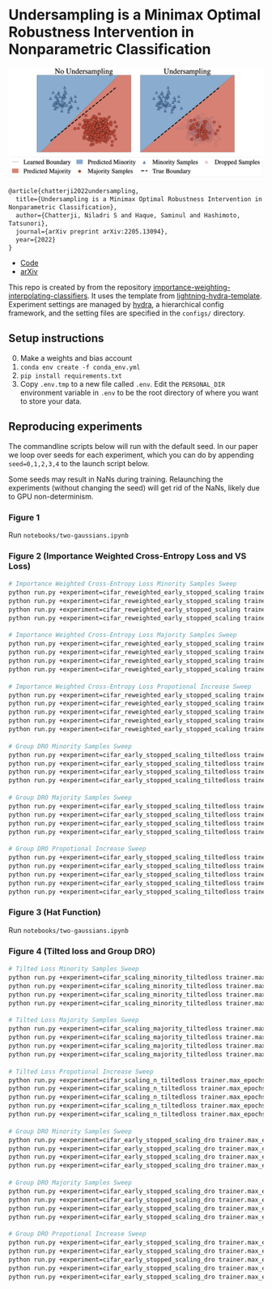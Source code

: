 # Undersampling is a Minimax Optimal Robustness Intervention in Nonparametric Classification

![Polynomially-tailed loss correcting for distribution shift](media/linear_intuition.jpg)
```
@article{chatterji2022undersampling,
  title={Undersampling is a Minimax Optimal Robustness Intervention in Nonparametric Classification},
  author={Chatterji, Niladri S and Haque, Saminul and Hashimoto, Tatsunori},
  journal={arXiv preprint arXiv:2205.13094},
  year={2022}
}
```

- [Code](https://github.com/niladri-chatterji/undersampling-minimax)
- [arXiv](https://arxiv.org/abs/2205.13094)

This repo is created by from the repository [importance-weighting-interpolating-classifiers](https://github.com/KeAWang/importance-weighting-interpolating-classifiers). It uses the template from [lightning-hydra-template](https://github.com/ashleve/lightning-hydra-template).
Experiment settings are managed by [hydra](https://hydra.cc/), a hierarchical config framework, and the setting files are specified in the `configs/` directory.

## Setup instructions

0. Make a weights and bias account
1. `conda env create -f conda_env.yml`
2. `pip install requirements.txt`
3. Copy `.env.tmp` to a new file called `.env`. Edit the `PERSONAL_DIR` environment variable in `.env` to be the root directory of where you want to store your data.

## Reproducing experiments

The commandline scripts below will run with the default seed. In our paper we loop over seeds for each experiment, which you can do by appending `seed=0,1,2,3,4` to the launch script below.

Some seeds may result in NaNs during training. Relaunching the experiments (without changing the seed) will get rid of the NaNs, likely due to GPU non-determinism.

### Figure 1

Run `notebooks/two-gaussians.ipynb`

### Figure 2 (Importance Weighted Cross-Entropy Loss and VS Loss)


```bash
# Importance Weighted Cross-Entropy Loss Minority Samples Sweep
python run.py +experiment=cifar_reweighted_early_stopped_scaling trainer.max_epochs=800 datamodule.class_samples=[2500,500]
python run.py +experiment=cifar_reweighted_early_stopped_scaling trainer.max_epochs=800 datamodule.class_samples=[2500,1000]
python run.py +experiment=cifar_reweighted_early_stopped_scaling trainer.max_epochs=800 datamodule.class_samples=[2500,1500]
python run.py +experiment=cifar_reweighted_early_stopped_scaling trainer.max_epochs=800 datamodule.class_samples=[2500,2000]

# Importance Weighted Cross-Entropy Loss Majority Samples Sweep
python run.py +experiment=cifar_reweighted_early_stopped_scaling trainer.max_epochs=800 datamodule.class_samples=[3000,500]
python run.py +experiment=cifar_reweighted_early_stopped_scaling trainer.max_epochs=800 datamodule.class_samples=[3500,500]
python run.py +experiment=cifar_reweighted_early_stopped_scaling trainer.max_epochs=800 datamodule.class_samples=[4000,500]
python run.py +experiment=cifar_reweighted_early_stopped_scaling trainer.max_epochs=800 datamodule.class_samples=[4500,500]

# Importance Weighted Cross-Entropy Loss Propotional Increase Sweep
python run.py +experiment=cifar_reweighted_early_stopped_scaling trainer.max_epochs=800 datamodule.class_samples=[3000,600]
python run.py +experiment=cifar_reweighted_early_stopped_scaling trainer.max_epochs=800 datamodule.class_samples=[3500,700]
python run.py +experiment=cifar_reweighted_early_stopped_scaling trainer.max_epochs=800 datamodule.class_samples=[4000,800]
python run.py +experiment=cifar_reweighted_early_stopped_scaling trainer.max_epochs=800 datamodule.class_samples=[4500,900]
python run.py +experiment=cifar_reweighted_early_stopped_scaling trainer.max_epochs=800 datamodule.class_samples=[5000,1000]

# Group DRO Minority Samples Sweep
python run.py +experiment=cifar_early_stopped_scaling_tiltedloss trainer.max_epochs=800 datamodule.class_samples=[2500,500]
python run.py +experiment=cifar_early_stopped_scaling_tiltedloss trainer.max_epochs=800 datamodule.class_samples=[2500,1000]
python run.py +experiment=cifar_early_stopped_scaling_tiltedloss trainer.max_epochs=800 datamodule.class_samples=[2500,1500]
python run.py +experiment=cifar_early_stopped_scaling_tiltedloss trainer.max_epochs=800 datamodule.class_samples=[2500,2000]

# Group DRO Majority Samples Sweep
python run.py +experiment=cifar_early_stopped_scaling_tiltedloss trainer.max_epochs=800 datamodule.class_samples=[3000,500]
python run.py +experiment=cifar_early_stopped_scaling_tiltedloss trainer.max_epochs=800 datamodule.class_samples=[3500,500]
python run.py +experiment=cifar_early_stopped_scaling_tiltedloss trainer.max_epochs=800 datamodule.class_samples=[4000,500]
python run.py +experiment=cifar_early_stopped_scaling_tiltedloss trainer.max_epochs=800 datamodule.class_samples=[4500,500]

# Group DRO Propotional Increase Sweep
python run.py +experiment=cifar_early_stopped_scaling_tiltedloss trainer.max_epochs=800 datamodule.class_samples=[3000,600]
python run.py +experiment=cifar_early_stopped_scaling_tiltedloss trainer.max_epochs=800 datamodule.class_samples=[3500,700]
python run.py +experiment=cifar_early_stopped_scaling_tiltedloss trainer.max_epochs=800 datamodule.class_samples=[4000,800]
python run.py +experiment=cifar_early_stopped_scaling_tiltedloss trainer.max_epochs=800 datamodule.class_samples=[4500,900]
python run.py +experiment=cifar_early_stopped_scaling_tiltedloss trainer.max_epochs=800 datamodule.class_samples=[5000,1000]
```

### Figure 3 (Hat Function)

Run `notebooks/two-gaussians.ipynb`


### Figure 4 (Tilted loss and Group DRO)

```bash
# Tilted Loss Minority Samples Sweep
python run.py +experiment=cifar_scaling_minority_tiltedloss trainer.max_epochs=800 datamodule.class_samples=[2500,500]
python run.py +experiment=cifar_scaling_minority_tiltedloss trainer.max_epochs=800 datamodule.class_samples=[2500,1000]
python run.py +experiment=cifar_scaling_minority_tiltedloss trainer.max_epochs=800 datamodule.class_samples=[2500,1500]
python run.py +experiment=cifar_scaling_minority_tiltedloss trainer.max_epochs=800 datamodule.class_samples=[2500,2000]

# Tilted Loss Majority Samples Sweep
python run.py +experiment=cifar_scaling_majority_tiltedloss trainer.max_epochs=800 datamodule.class_samples=[3000,500]
python run.py +experiment=cifar_scaling_majority_tiltedloss trainer.max_epochs=800 datamodule.class_samples=[3500,500]
python run.py +experiment=cifar_scaling_majority_tiltedloss trainer.max_epochs=800 datamodule.class_samples=[4000,500]
python run.py +experiment=cifar_scaling_majority_tiltedloss trainer.max_epochs=800 datamodule.class_samples=[4500,500]

# Tilted Loss Propotional Increase Sweep
python run.py +experiment=cifar_scaling_n_tiltedloss trainer.max_epochs=800 datamodule.class_samples=[3000,600]
python run.py +experiment=cifar_scaling_n_tiltedloss trainer.max_epochs=800 datamodule.class_samples=[3500,700]
python run.py +experiment=cifar_scaling_n_tiltedloss trainer.max_epochs=800 datamodule.class_samples=[4000,800]
python run.py +experiment=cifar_scaling_n_tiltedloss trainer.max_epochs=800 datamodule.class_samples=[4500,900]
python run.py +experiment=cifar_scaling_n_tiltedloss trainer.max_epochs=800 datamodule.class_samples=[5000,1000]

# Group DRO Minority Samples Sweep
python run.py +experiment=cifar_early_stopped_scaling_dro trainer.max_epochs=800 datamodule.class_samples=[2500,500]
python run.py +experiment=cifar_early_stopped_scaling_dro trainer.max_epochs=800 datamodule.class_samples=[2500,1000]
python run.py +experiment=cifar_early_stopped_scaling_dro trainer.max_epochs=800 datamodule.class_samples=[2500,1500]
python run.py +experiment=cifar_early_stopped_scaling_dro trainer.max_epochs=800 datamodule.class_samples=[2500,2000]

# Group DRO Majority Samples Sweep
python run.py +experiment=cifar_early_stopped_scaling_dro trainer.max_epochs=800 datamodule.class_samples=[3000,500]
python run.py +experiment=cifar_early_stopped_scaling_dro trainer.max_epochs=800 datamodule.class_samples=[3500,500]
python run.py +experiment=cifar_early_stopped_scaling_dro trainer.max_epochs=800 datamodule.class_samples=[4000,500]
python run.py +experiment=cifar_early_stopped_scaling_dro trainer.max_epochs=800 datamodule.class_samples=[4500,500]

# Group DRO Propotional Increase Sweep
python run.py +experiment=cifar_early_stopped_scaling_dro trainer.max_epochs=800 datamodule.class_samples=[3000,600]
python run.py +experiment=cifar_early_stopped_scaling_dro trainer.max_epochs=800 datamodule.class_samples=[3500,700]
python run.py +experiment=cifar_early_stopped_scaling_dro trainer.max_epochs=800 datamodule.class_samples=[4000,800]
python run.py +experiment=cifar_early_stopped_scaling_dro trainer.max_epochs=800 datamodule.class_samples=[4500,900]
python run.py +experiment=cifar_early_stopped_scaling_dro trainer.max_epochs=800 datamodule.class_samples=[5000,1000]
```

